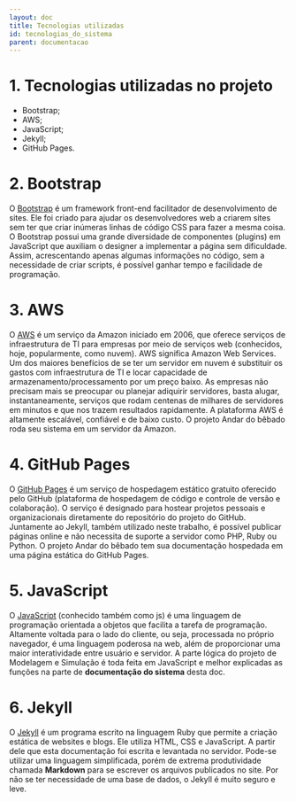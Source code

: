 ```yaml
---
layout: doc
title: Tecnologias utilizadas   
id: tecnologias_do_sistema
parent: documentacao
---
```


# 1. Tecnologias utilizadas no projeto

- Bootstrap;
- AWS;
- JavaScript;
- Jekyll;
- GitHub Pages.

# 2. Bootstrap

O [Bootstrap](http://getbootstrap.com.br) é um framework front-end facilitador de desenvolvimento de sites. Ele foi criado para ajudar os desenvolvedores web a criarem sites sem ter que criar inúmeras linhas de código CSS para fazer a mesma coisa. O Bootstrap possui uma grande diversidade de componentes (plugins) em JavaScript que auxiliam o designer a implementar a página sem dificuldade. Assim, acrescentando apenas algumas informações no código, sem a necessidade de criar scripts, é possível ganhar tempo e facilidade de programação.


# 3. AWS

O [AWS](https://aws.amazon.com) é um serviço da Amazon iniciado em 2006, que oferece serviços de infraestrutura de TI para empresas por meio de serviços web (conhecidos, hoje, popularmente, como nuvem).
AWS significa Amazon Web Services. Um dos maiores benefícios de se ter um servidor em nuvem é substituir os gastos com infraestrutura de TI e locar capacidade de armazenamento/processamento por um preço baixo. As empresas não precisam mais se preocupar ou planejar adiquirir servidores, basta alugar, instantaneamente, serviços que rodam centenas de milhares de servidores em minutos e que nos trazem resultados rapidamente. A plataforma AWS é altamente escalável, confiável e de baixo custo. O projeto Andar do bêbado roda seu sistema em um servidor da Amazon.

# 4. GitHub Pages
O [GitHub Pages](https://pages.github.com/) é um serviço de hospedagem estático gratuito oferecido pelo GitHub (plataforma de hospedagem de código e controle de versão e colaboração). O serviço é designado para hostear projetos pessoais e organizacionais diretamente do repositório do projeto do GitHub. Juntamente ao Jekyll, também utilizado neste trabalho, é possível publicar páginas online e não necessita de suporte a servidor como PHP, Ruby ou Python. O projeto Andar do bêbado tem sua documentação hospedada em uma página estática do GitHub Pages.


# 5. JavaScript

O [JavaScript](https://www.javascript.com) (conhecido também como js) é uma linguagem de programação orientada a objetos que facilita a tarefa de programação. Altamente voltada para o lado do cliente, ou seja, processada no próprio navegador, é uma linguagem poderosa na web, além de proporcionar uma maior interatividade entre usuário e servidor. A parte lógica do projeto de Modelagem e Simulação é toda feita em JavaScript e melhor explicadas as funções na parte de **documentação do sistema** desta doc.

# 6. Jekyll

O [Jekyll](https://jekyllrb.com) é um programa escrito na linguagem Ruby que permite a criação estática de websites e blogs. Ele utiliza HTML, CSS e JavaScript. A partir dele que esta documentação foi escrita e levantada no servidor. Pode-se utilizar uma linguagem simplificada, porém de extrema produtividade chamada **Markdown** para se escrever os arquivos publicados no site. Por não se ter necessidade de uma base de dados, o Jekyll é muito seguro e leve.

